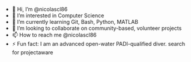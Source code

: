 - 👋 Hi, I’m @nicolascl86
- 👀 I’m interested in Computer Science
- 🌱 I’m currently learning Git, Bash, Python, MATLAB
- 💞️ I’m looking to collaborate on community-based, volunteer projects
- 📫 How to reach me @nicolascl86
- ⚡ Fun fact: I am an advanced open-water PADI-qualified diver. search for projectaware

<!---
nicolascl86/nicolascl86 is a ✨ special ✨ repository because its `README.md` (this file) appears on your GitHub profile.
You can click the Preview link to take a look at your changes.
--->
